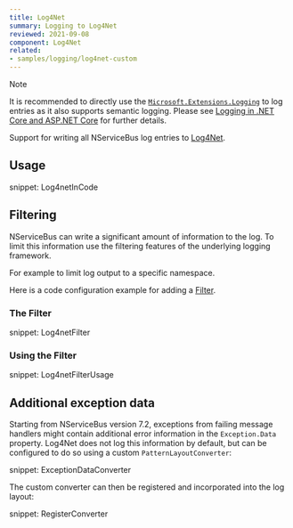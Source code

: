```yaml
---
title: Log4Net
summary: Logging to Log4Net
reviewed: 2021-09-08
component: Log4Net
related:
- samples/logging/log4net-custom
---
```

> [!Note]
> It is recommended to directly use the [`Microsoft.Extensions.Logging`](https://learn.microsoft.com/en-us/dotnet/core/extensions/logging/) to log entries as it also supports semantic logging. Please see [Logging in .NET Core and ASP.NET Core](https://learn.microsoft.com/en-us/aspnet/core/fundamentals/logging/) for further details.


Support for writing all NServiceBus log entries to [Log4Net](https://logging.apache.org/log4net/).


## Usage

snippet: Log4netInCode


## Filtering

NServiceBus can write a significant amount of information to the log. To limit this information use the filtering features of the underlying logging framework.

For example to limit log output to a specific namespace.

Here is a code configuration example for adding a [Filter](https://logging.apache.org/log4net/release/manual/configuration.html#filters).


### The Filter

snippet: Log4netFilter


### Using the Filter

snippet: Log4netFilterUsage


## Additional exception data

Starting from NServiceBus version 7.2, exceptions from failing message handlers might contain additional error information in the `Exception.Data` property. Log4Net does not log this information by default, but can be configured to do so using a custom `PatternLayoutConverter`:

snippet: ExceptionDataConverter

The custom converter can then be registered and incorporated into the log layout:

snippet: RegisterConverter

